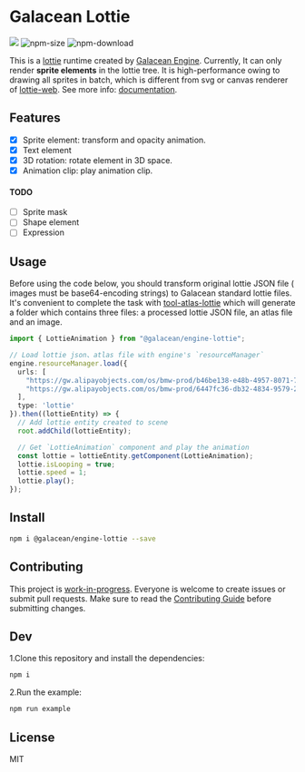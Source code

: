 # Galacean Lottie

<a href="https://www.npmjs.com/package/@galacean/engine-lottie"><img src="https://img.shields.io/npm/v/@galacean/engine"/></a>
![npm-size](https://img.shields.io/bundlephobia/minzip/@galacean/engine-lottie)
![npm-download](https://img.shields.io/npm/dm/@galacean/engine-lottie)

This is a [lottie](https://airbnb.io/lottie) runtime created by [Galacean Engine](https://github.com/galacean/engine). Currently, It can only render **sprite elements** in the lottie tree. It is high-performance owing to drawing all sprites in batch, which is different from svg or canvas renderer of [lottie-web](https://github.com/airbnb/lottie-web). See more info: [documentation](hhttps://galacean.antgroup.com/#/docs/latest/cn/lottie).

## Features
- [x] Sprite element: transform and opacity animation.
- [x] Text element
- [x] 3D rotation: rotate element in 3D space.
- [x] Animation clip: play animation clip.

#### TODO
- [ ] Sprite mask
- [ ] Shape element
- [ ] Expression

## Usage

Before using the code below, you should transform original lottie JSON file ( images must be base64-encoding strings) to Galacean standard lottie files. It's convenient to complete the task with [tool-atlas-lottie](https://www.npmjs.com/package/@galacean/tool-atlas-lottie) which will generate a folder which contains three files: a processed lottie JSON file, an atlas file and an image.

```typescript
import { LottieAnimation } from "@galacean/engine-lottie";

// Load lottie json、atlas file with engine's `resourceManager`
engine.resourceManager.load({
  urls: [
    "https://gw.alipayobjects.com/os/bmw-prod/b46be138-e48b-4957-8071-7229661aba53.json",
    "https://gw.alipayobjects.com/os/bmw-prod/6447fc36-db32-4834-9579-24fe33534f55.atlas"
  ],
  type: 'lottie'
}).then((lottieEntity) => {
  // Add lottie entity created to scene 
  root.addChild(lottieEntity);

  // Get `LottieAnimation` component and play the animation
  const lottie = lottieEntity.getComponent(LottieAnimation);
  lottie.isLooping = true;
  lottie.speed = 1;
  lottie.play();
});
```
## Install

```bash
npm i @galacean/engine-lottie --save
```

## Contributing
This project is [work-in-progress](https://github.com/orgs/galacean/projects/1). Everyone is welcome to create issues or submit pull requests. Make sure to read the [Contributing Guide](https://github.com/galacean/engine/blob/main/.github/HOW_TO_CONTRIBUTE.md) before submitting changes.

## Dev

1.Clone this repository and install the dependencies:

```bash
npm i
```

2.Run the example:

```bash
npm run example
```
## License

MIT
